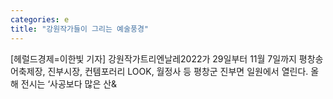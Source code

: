 ```yaml
---
categories: e
title: "강원작가들이 그리는 예술풍경"
---
```

[헤럴드경제=이한빛 기자] 강원작가트리엔날레2022가 29일부터 11월 7일까지 평창송어축제장, 진부시장, 컨템포러리 LOOK, 월정사 등 평창군 진부면 일원에서 열린다. 올해 전시는 &lsquo;사공보다 많은 산&